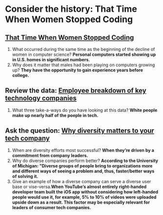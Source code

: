# Consider the history: That Time When Women Stopped Coding
## [That Time When Women Stopped Coding](https://www.npr.org/sections/money/2014/10/21/357629765/when-women-stopped-coding)

1. What occurred during the same time as the beginning of the decline of women in computer science? **Personal computers started showing up in U.S. homes in significant numbers.**
2. Why does it matter that males had been playing on computers growing up? **They have the opportunity to gain experience years before college.**

## Review the data: [Employee breakdown of key technology companies](https://informationisbeautiful.net/visualizations/diversity-in-tech/)

1. What three take-a-ways do you have looking at this data? **White people make up nearly half of the poeple in tech.**

## Ask the question: [Why diversity matters to your tech company](https://www.usatoday.com/story/tech/columnist/2015/07/21/why-diversity-matters-your-tech-company/30419871/)

1. When are diversity efforts most successful? **When they’re driven by a commitment from company leaders.**
3. Why do diverse companies perform better? **According to the University of Michigan: "Diverse groups of people bring to organizations more and different ways of seeing a problem and, thus, faster/better ways of solving it.**
4. Give an example of how a diverse company can serve a diverse user base or vise-versa.**When YouTube’s almost entirely right-handed developer team built the iOS app without considering how left-handed people would use it, for example, 5% to 10% of videos were uploaded upside down as a result. This factor may be especially relevant for leaders of consumer tech companies.**
